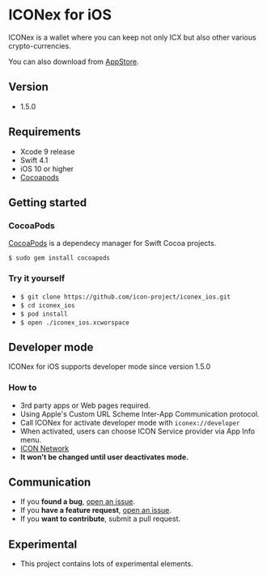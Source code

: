# ICONex for iOS

ICONex is a wallet where you can keep not only ICX but also other various crypto-currencies.

You can also download from [AppStore](https://itunes.apple.com/app/iconex-icon-wallet/id1368441529?mt=8).

## Version
* 1.5.0

## Requirements
* Xcode 9 release
* Swift 4.1
* iOS 10 or higher
* [Cocoapods](https://cocoapods.org/)

## Getting started
### CocoaPods
[CocoaPods](https://cocoapods.org/) is a dependecy manager for Swift Cocoa projects.
```
$ sudo gem install cocoapods
```
### Try it yourself
* ```$ git clone https://github.com/icon-project/iconex_ios.git```
* ```$ cd iconex_ios```
* ```$ pod install```
* ```$ open ./iconex_ios.xcworspace```

## Developer mode
ICONex for iOS supports developer mode since version 1.5.0

### How to
* 3rd party apps or Web pages required.
* Using Apple's Custom URL Scheme Inter-App Communication protocol.
* Call ICONex for activate developer mode with `iconex://developer`
* When activated, users can choose ICON Service provider via App Info menu.
* [ICON Network](https://github.com/icon-project/icon-project.github.io/blob/master/docs/icon_network.md)
* **It won't be changed until user deactivates mode.**

## Communication
* If you **found a bug**, [open an issue](https://github.com/icon-project/iconex_ios/issues/).
* If you **have a feature request**, [open an issue](https://github.com/icon-project/iconex_ios/issues/).
* If you **want to contribute**, submit a pull request.

## Experimental
* This project contains lots of experimental elements.
